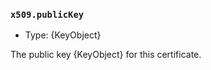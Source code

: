 ### `x509.publicKey`

<!-- YAML
added: v15.6.0
-->

* Type: {KeyObject}

The public key {KeyObject} for this certificate.
